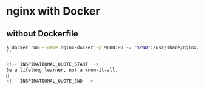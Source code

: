 # nginx with Docker

## without Dockerfile
```sh
$ docker run --name nginx-docker -p 9000:80 -v "$PWD":/usr/share/nginx/html:ro -d nginx
``

<!-- INSPIRATIONAL_QUOTE_START -->
Be a lifelong learner, not a know-it-all.
🐯
<!-- INSPIRATIONAL_QUOTE_END -->

